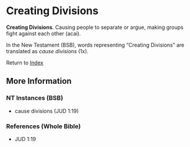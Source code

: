 # Creating Divisions
**Creating Divisions**. 
Causing people to separate or argue, making groups fight against each other (acai). 




In the New Testament (BSB), words representing “Creating Divisions” are translated as 
*cause divisions* (1x). 


Return to [Index](00-Index.md)

## More Information

### NT Instances (BSB)

* cause divisions (JUD 1:19)



### References (Whole Bible)

* JUD 1:19



